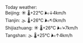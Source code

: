 Today weather:  
Beijing: ☀️ 🌡️+22°C 🌬️↓4km/h  
Tianjin: 🌫  🌡️+26°C 🌬️↖0km/h  
Shijiazhuang: ☀️ 🌡️+26°C 🌬️↘7km/h  
Tangshan: 🌫  🌡️+25°C 🌬️↑4km/h  
